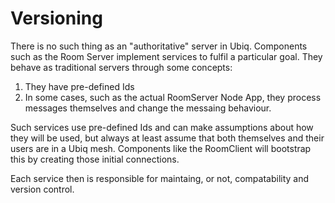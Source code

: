 # Versioning

There is no such thing as an "authoritative" server in Ubiq. Components such as the Room Server implement services to fulfil a particular goal. They behave as traditional servers through some concepts:

1. They have pre-defined Ids
2. In some cases, such as the actual RoomServer Node App, they process messages themselves and change the messaing behaviour.


Such services use pre-defined Ids and can make assumptions about how they will be used, but always at least assume that both themselves and their users are in a Ubiq mesh. Components like the RoomClient will bootstrap this by creating those initial connections.

Each service then is responsible for maintaing, or not, compatability and version control.

